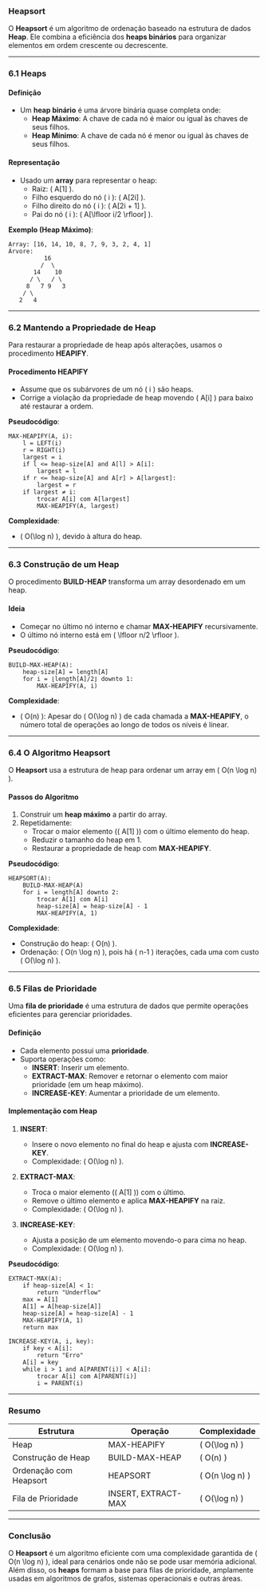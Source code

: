 ### **Heapsort**

O **Heapsort** é um algoritmo de ordenação baseado na estrutura de dados **Heap**. Ele combina a eficiência dos **heaps binários** para organizar elementos em ordem crescente ou decrescente.

---

### **6.1 Heaps**

#### **Definição**
- Um **heap binário** é uma árvore binária quase completa onde:
  - **Heap Máximo**: A chave de cada nó é maior ou igual às chaves de seus filhos.
  - **Heap Mínimo**: A chave de cada nó é menor ou igual às chaves de seus filhos.

#### **Representação**
- Usado um **array** para representar o heap:
  - Raiz: \( A[1] \).
  - Filho esquerdo do nó \( i \): \( A[2i] \).
  - Filho direito do nó \( i \): \( A[2i + 1] \).
  - Pai do nó \( i \): \( A[\lfloor i/2 \rfloor] \).

**Exemplo (Heap Máximo)**:
```
Array: [16, 14, 10, 8, 7, 9, 3, 2, 4, 1]
Árvore:
          16
         /  \
       14    10
      / \   / \
     8   7 9   3
    / \
   2   4
```

---

### **6.2 Mantendo a Propriedade de Heap**

Para restaurar a propriedade de heap após alterações, usamos o procedimento **HEAPIFY**.

#### **Procedimento HEAPIFY**
- Assume que os subárvores de um nó \( i \) são heaps.
- Corrige a violação da propriedade de heap movendo \( A[i] \) para baixo até restaurar a ordem.

**Pseudocódigo**:
```pseudo
MAX-HEAPIFY(A, i):
    l = LEFT(i)
    r = RIGHT(i)
    largest = i
    if l <= heap-size[A] and A[l] > A[i]:
        largest = l
    if r <= heap-size[A] and A[r] > A[largest]:
        largest = r
    if largest ≠ i:
        trocar A[i] com A[largest]
        MAX-HEAPIFY(A, largest)
```

**Complexidade**:
- \( O(\log n) \), devido à altura do heap.

---

### **6.3 Construção de um Heap**

O procedimento **BUILD-HEAP** transforma um array desordenado em um heap.

#### **Ideia**
- Começar no último nó interno e chamar **MAX-HEAPIFY** recursivamente.
- O último nó interno está em \( \lfloor n/2 \rfloor \).

**Pseudocódigo**:
```pseudo
BUILD-MAX-HEAP(A):
    heap-size[A] = length[A]
    for i = ⌊length[A]/2⌋ downto 1:
        MAX-HEAPIFY(A, i)
```

**Complexidade**:
- \( O(n) \): Apesar do \( O(\log n) \) de cada chamada a **MAX-HEAPIFY**, o número total de operações ao longo de todos os níveis é linear.

---

### **6.4 O Algoritmo Heapsort**

O **Heapsort** usa a estrutura de heap para ordenar um array em \( O(n \log n) \).

#### **Passos do Algoritmo**
1. Construir um **heap máximo** a partir do array.
2. Repetidamente:
   - Trocar o maior elemento (\( A[1] \)) com o último elemento do heap.
   - Reduzir o tamanho do heap em 1.
   - Restaurar a propriedade de heap com **MAX-HEAPIFY**.

**Pseudocódigo**:
```pseudo
HEAPSORT(A):
    BUILD-MAX-HEAP(A)
    for i = length[A] downto 2:
        trocar A[1] com A[i]
        heap-size[A] = heap-size[A] - 1
        MAX-HEAPIFY(A, 1)
```

**Complexidade**:
- Construção do heap: \( O(n) \).
- Ordenação: \( O(n \log n) \), pois há \( n-1 \) iterações, cada uma com custo \( O(\log n) \).

---

### **6.5 Filas de Prioridade**

Uma **fila de prioridade** é uma estrutura de dados que permite operações eficientes para gerenciar prioridades.

#### **Definição**
- Cada elemento possui uma **prioridade**.
- Suporta operações como:
  - **INSERT**: Inserir um elemento.
  - **EXTRACT-MAX**: Remover e retornar o elemento com maior prioridade (em um heap máximo).
  - **INCREASE-KEY**: Aumentar a prioridade de um elemento.

#### **Implementação com Heap**
1. **INSERT**:
   - Insere o novo elemento no final do heap e ajusta com **INCREASE-KEY**.
   - Complexidade: \( O(\log n) \).

2. **EXTRACT-MAX**:
   - Troca o maior elemento (\( A[1] \)) com o último.
   - Remove o último elemento e aplica **MAX-HEAPIFY** na raiz.
   - Complexidade: \( O(\log n) \).

3. **INCREASE-KEY**:
   - Ajusta a posição de um elemento movendo-o para cima no heap.
   - Complexidade: \( O(\log n) \).

**Pseudocódigo**:
```pseudo
EXTRACT-MAX(A):
    if heap-size[A] < 1:
        return "Underflow"
    max = A[1]
    A[1] = A[heap-size[A]]
    heap-size[A] = heap-size[A] - 1
    MAX-HEAPIFY(A, 1)
    return max

INCREASE-KEY(A, i, key):
    if key < A[i]:
        return "Erro"
    A[i] = key
    while i > 1 and A[PARENT(i)] < A[i]:
        trocar A[i] com A[PARENT(i)]
        i = PARENT(i)
```

---

### **Resumo**

| **Estrutura**         | **Operação**               | **Complexidade**      |
|------------------------|----------------------------|-----------------------|
| Heap                  | MAX-HEAPIFY               | \( O(\log n) \)       |
| Construção de Heap     | BUILD-MAX-HEAP            | \( O(n) \)            |
| Ordenação com Heapsort | HEAPSORT                  | \( O(n \log n) \)     |
| Fila de Prioridade     | INSERT, EXTRACT-MAX       | \( O(\log n) \)       |

---

### **Conclusão**

O **Heapsort** é um algoritmo eficiente com uma complexidade garantida de \( O(n \log n) \), ideal para cenários onde não se pode usar memória adicional. Além disso, os **heaps** formam a base para filas de prioridade, amplamente usadas em algoritmos de grafos, sistemas operacionais e outras áreas.